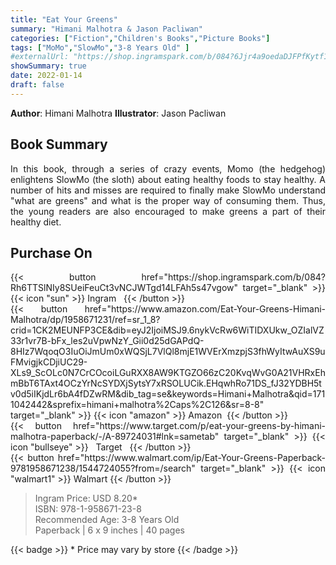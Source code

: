 ```yaml
---
title: "Eat Your Greens"
summary: "Himani Malhotra & Jason Pacliwan"
categories: ["Fiction","Children's Books","Picture Books"]
tags: ["MoMo","SlowMo","3-8 Years Old" ]
#externalUrl: "https://shop.ingramspark.com/b/084?6Jjr4a9oedaDJFPfKytf1LvKUUDUXW5AIJUdB7cwUpO"
showSummary: true
date: 2022-01-14
draft: false
---
```

<div class="flex flex-wrap">

**Author**:&nbsp;Himani&nbsp;Malhotra **Illustrator**:&nbsp;Jason&nbsp;Pacliwan

<div align="justify">

## Book Summary
In this book, through a series of crazy events, Momo (the hedgehog) enlightens SlowMo (the sloth) about eating healthy foods to stay healthy. A number of hits and misses are required to finally make SlowMo understand "what are greens" and what is the proper way of consuming them. Thus, the young readers are also encouraged to make greens a part of their healthy diet.

## Purchase  On

<div class="flex flex-wrap">

<div>
<div class=" mt-3 ">
{{< button href="https://shop.ingramspark.com/b/084?Rh6TTSlNIy8SUeiFeuCt3vNCJWTgd14LFAh5s47vgow" target="_blank" >}}
{{< icon "sun" >}}&nbsp;Ingram&nbsp;&nbsp;
{{< /button >}}
</div>
<div class=" mt-3 ">
{{< button href="https://www.amazon.com/Eat-Your-Greens-Himani-Malhotra/dp/1958671231/ref=sr_1_8?crid=1CK2MEUNFP3CE&dib=eyJ2IjoiMSJ9.6nykVcRw6WiTIDXUkw_OZIalVZ33r1vr7B-bFx_les2uVpwNzY_Gii0d25dGAPdQ-8HIz7WqoqO3IuOiJmUm0xWQSjL7VlQl8mjE1WVErXmzpjS3fhWyItwAuXS9uFMvigjkCDjiUC29-XLs9_ScOLc0N7CrCOcoiLGuRXX8AW9KTGZO66zC20KvqWvG0A21VHRxEhmBbT6TAxt4OCzYrNcSYDXjSytsY7xRSOLUCik.EHqwhRo71DS_fJ32YDBH5tv0d5iIKjdLr6bA4fDZwRM&dib_tag=se&keywords=Himani+Malhotra&qid=1711042442&sprefix=himani+malhotra%2Caps%2C126&sr=8-8" target="_blank" >}}
{{< icon "amazon" >}} Amazon&nbsp;
{{< /button >}}
</div>
</div>
<div>
<div class=" mt-3 ">
{{< button href="https://www.target.com/p/eat-your-greens-by-himani-malhotra-paperback/-/A-89724031#lnk=sametab" target="_blank" >}}
{{< icon "bullseye" >}} &nbsp;&nbsp;Target&nbsp;&nbsp;
{{< /button >}}
</div>
<div class=" mt-3 ">
{{< button href="https://www.walmart.com/ip/Eat-Your-Greens-Paperback-9781958671238/1544724055?from=/search" target="_blank" >}}
{{< icon "walmart1" >}} Walmart
{{< /button >}}
</div>
</div>
</div>



> Ingram Price: USD 8.20* <br>
> ISBN: 978-1-958671-23-8 <br>
> Recommended Age: 3-8 Years Old <br> 
> Paperback | 6 x 9 inches | 40 pages 

{{< badge >}}  * Price may vary by store {{< /badge >}}

</div>

</div>

